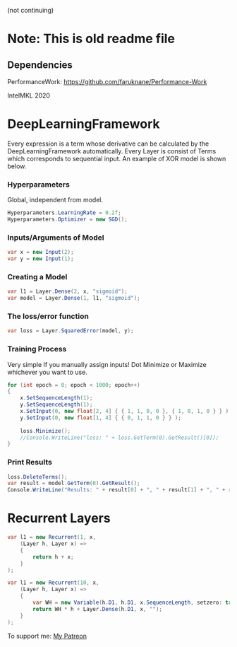 (not continuing)

# Note: This is old readme file
## Dependencies
PerformanceWork: https://github.com/faruknane/Performance-Work

IntelMKL 2020

# DeepLearningFramework
Every expression is a term whose derivative can be calculated by the DeepLearningFramework automatically. Every Layer is consist of Terms which corresponds to sequential input. An example of XOR model is shown below.

### Hyperparameters
Global, independent from model.
```csharp
Hyperparameters.LearningRate = 0.2f;
Hyperparameters.Optimizer = new SGD();
```

### Inputs/Arguments of Model
```csharp
var x = new Input(2);
var y = new Input(1);
```
### Creating a Model
```csharp
var l1 = Layer.Dense(2, x, "sigmoid"); 
var model = Layer.Dense(1, l1, "sigmoid"); 
```

### The loss/error function
```csharp
var loss = Layer.SquaredError(model, y);
```

### Training Process
Very simple If you manually assign inputs! Dot Minimize or Maximize whichever you want to use. 
```csharp
for (int epoch = 0; epoch < 1000; epoch++)
{
    x.SetSequenceLength(1);
    y.SetSequenceLength(1);
    x.SetInput(0, new float[2, 4] { { 1, 1, 0, 0 }, { 1, 0, 1, 0 } } );
    y.SetInput(0, new float[1, 4] { { 0, 1, 1, 0 } } );
    
    loss.Minimize();
    //Console.WriteLine("loss: " + loss.GetTerm(0).GetResult()[0]);
}
```

### Print Results
```csharp
loss.DeleteTerms();
var result = model.GetTerm(0).GetResult();
Console.WriteLine("Results: " + result[0] + ", " + result[1] + ", " + result[2] + ", " + result[3]);
```
# Recurrent Layers
```csharp
var l1 = new Recurrent(1, x, 
    (Layer h, Layer x) => 
    {
        return h + x;
    }
);
```
```csharp
var l1 = new Recurrent(10, x,
    (Layer h, Layer x) =>
    {
        var WH = new Variable(h.D1, h.D1, x.SequenceLength, setzero: true);
        return WH * h + Layer.Dense(h.D1, x, "");
    }
);
```

To support me: [My Patreon](https://www.patreon.com/afaruknane)
